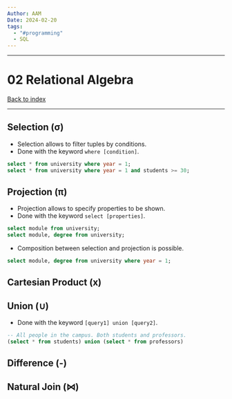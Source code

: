 ```yaml
---
Author: AAM
Date: 2024-02-20
tags:
  - "#programming"
  - SQL
---
```


---
# 02 Relational Algebra

[Back to index](Programming/SQL/SQL.md)

---

## Selection (σ)

- Selection allows to filter tuples by conditions.
- Done with the keyword `where [condition]`.

```SQL
select * from university where year = 1;
select * from university where year = 1 and students >= 30;
```
## Projection (π)

- Projection allows to specify properties to be shown.
- Done with the keyword `select [properties]`.

```SQL
select module from university;
select module, degree from university;
```

- Composition between selection and projection is possible.
```SQL
select module, degree from university where year = 1;
```
## Cartesian Product (x)



## Union (∪)

- Done with the keyword `[query1] union [query2]`.
```SQL
-- All people in the campus. Both students and professors.
(select * from students) union (select * from professors)
```

## Difference (-)
## Natural Join (⋈)